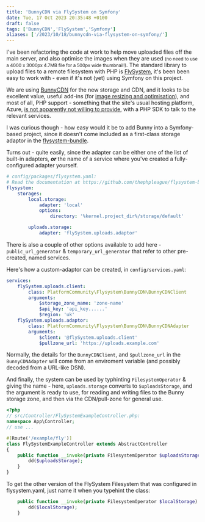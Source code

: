 ```yaml
---
title: 'BunnyCDN via FlySystem on Symfony'
date: Tue, 17 Oct 2023 20:35:48 +0100
draft: false
tags: ['BunnyCDN','FlySystem','Symfony']
aliases: ['/2023/10/18/bunnycdn-via-flysystem-on-symfony/']
---
```


I've been refactoring the code at work to help move uploaded files off the main server, and also optimise the images when they are used <small>(no need to use a 4000 x 3000px 4.7MB file for a 500px wide thumbnail!)</small>. The standard library to upload files to a remote filesystem with PHP is [FlySystem](https://flysystem.thephpleague.com/docs/), it's been been easy to work with - even if it's not (yet) using Symfony on this project.

We are using [BunnyCDN](https://bunny.net/) for the new storage and CDN, and it looks to be excellent value, useful add-ins (for [image resizing and optimisation](https://docs.bunny.net/docs/stream-image-processing)), and most of all, PHP support - something that the site's usual hosting platform, Azure, [is not apparently not willing to provide](https://github.com/thephpleague/flysystem/issues/1680), with a PHP SDK to talk to the relevant services.

I was curious though - how easy would it be to add Bunny into a Symfony-based project, since it doesn't come included as a first-class storage adaptor in the [flysystem-bundle](https://github.com/thephpleague/flysystem-bundle).

Turns out - quite easily, since the adapter can be either one of the list of built-in adapters, ***or*** the name of a service where you've created a fully-configured adapter yourself.


```yaml
# config/packages/flysystem.yaml:
# Read the documentation at https://github.com/thephpleague/flysystem-bundle/blob/master/docs/1-getting-started.md
flysystem:
    storages:
        local.storage:
            adapter: 'local'
            options:
                directory: '%kernel.project_dir%/storage/default'

        uploads.storage:
            adapter: 'flySystem.uploads.adaptor'
```

There is also a couple of other options available to add here - `public_url_generator` & `temporary_url_generator` that refer to other pre-created, named services.

Here's how a custom-adaptor can be created, in `config/services.yaml`:
```yaml
services:
    flySystem.uploads.client:
        class: PlatformCommunity\Flysystem\BunnyCDN\BunnyCDNClient
        arguments:
            $storage_zone_name: 'zone-name'
            $api_key: 'api_key......'
            $region: 'uk'
    flySystem.uploads.adaptor:
        class: PlatformCommunity\Flysystem\BunnyCDN\BunnyCDNAdapter
        arguments:
            $client: '@flySystem.uploads.client'
            $pullzone_url: 'https://uploads.example.com'
```

Normally, the details for the `BunnyCDNClient`, and `$pullzone_url` in the `BunnyCDNAdapter` will come from an enviroment variable (and possibly decoded from a URL-like DSN).

And finally, the system can be used by typhinting `FilesystemOperator` & giving the name - here, `uploads.storage` converts to `$uploadsStorage`, and the argument is ready to use, for reading and writing files to the Bunny storage zone, and then via the CDN/pull-zone for general use.

```php
<?php
// src/Controller/FlySystemExampleController.php:
namespace App\Controller;
// use ...

#[Route('/example/fly')]
class FlySystemExampleController extends AbstractController
{
    public function __invoke(private FilesystemOperator $uploadsStorage) {
        dd($uploadsStorage);
    }
}
```

To get the other version of the FlySystem Filesystem that was configured in flysystem.yaml, just name it when you typehint the class:

```php
	public function __invoke(private FilesystemOperator $localStorage) {
        dd($localStorage);
    }
```
